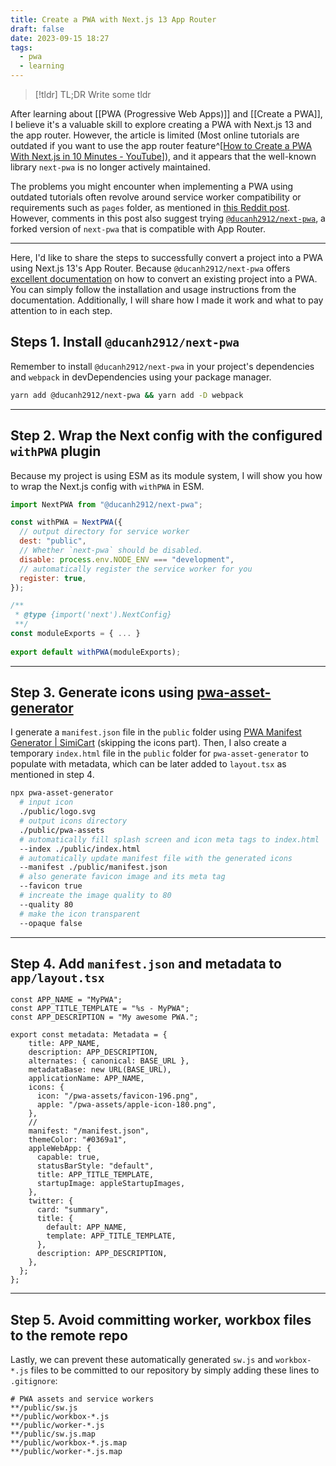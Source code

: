 ```yaml
---
title: Create a PWA with Next.js 13 App Router
draft: false
date: 2023-09-15 18:27
tags:
  - pwa
  - learning
---
```


> [!tldr] TL;DR
> Write some tldr

After learning about [[PWA (Progressive Web Apps)]] and [[Create a PWA]], I believe it's a valuable skill to explore creating a PWA with Next.js 13 and the app router. However, the article is limited (Most online tutorials are outdated if you want to use the app router feature^[[How to Create a PWA With Next.js in 10 Minutes - YouTube](https://www.youtube.com/watch?v=ARNN_zmrwcw)]), and it appears that the well-known library `next-pwa` is no longer actively maintained.

The problems you might encounter when implementing a PWA using outdated tutorials often revolve around service worker compatibility or requirements such as `pages` folder, as mentioned in [this Reddit post](https://www.reddit.com/r/nextjs/comments/16guio3/does_anyone_know_of_a_good_guide_to_setting_up_a/). However, comments in this post also suggest trying [`@ducanh2912/next-pwa`](https://github.com/DuCanhGH/next-pwa), a forked version of `next-pwa` that is compatible with App Router.

---

Here, I'd like to share the steps to successfully convert a project into a PWA using Next.js 13's App Router. Because `@ducanh2912/next-pwa` offers [excellent documentation](https://ducanh-next-pwa.vercel.app/docs/next-pwa/getting-started) on how to convert an existing project into a PWA. You can simply follow the installation and usage instructions from the documentation. Additionally, I will share how I made it work and what to pay attention to in each step.

## Steps 1. Install `@ducanh2912/next-pwa`
Remember to install `@ducanh2912/next-pwa` in your project's dependencies and `webpack` in devDependencies using your package manager.
```bash
yarn add @ducanh2912/next-pwa && yarn add -D webpack
```

---
## Step 2. Wrap the Next config  with the configured `withPWA` plugin
Because my project is using ESM as its module system, I will show you how to wrap the Next.js config with `withPWA` in ESM.
```js title="next.config.js"
import NextPWA from "@ducanh2912/next-pwa";

const withPWA = NextPWA({
  // output directory for service worker
  dest: "public",
  // Whether `next-pwa` should be disabled.
  disable: process.env.NODE_ENV === "development",
  // automatically register the service worker for you
  register: true,
});

/**
 * @type {import('next').NextConfig}
 **/
const moduleExports = { ... }
					   
export default withPWA(moduleExports);
```

---
## Step 3. Generate icons using **[pwa-asset-generator](https://github.com/elegantapp/pwa-asset-generator)**
I generate a `manifest.json` file in the `public` folder using [PWA Manifest Generator | SimiCart](https://www.simicart.com/manifest-generator.html/) (skipping the icons part). Then, I also create a temporary `index.html` file in the `public` folder for `pwa-asset-generator` to populate with metadata, which can be later added to `layout.tsx` as mentioned in step 4.

```bash title="Run this in the root of your project"
npx pwa-asset-generator 
  # input icon
  ./public/logo.svg
  # output icons directory
  ./public/pwa-assets
  # automatically fill splash screen and icon meta tags to index.html
  --index ./public/index.html
  # automatically update manifest file with the generated icons
  --manifest ./public/manifest.json
  # also generate favicon image and its meta tag
  --favicon true
  # increate the image quality to 80
  --quality 80
  # make the icon transparent
  --opaque false
```

---
## Step 4. Add `manifest.json` and metadata to `app/layout.tsx`

```tsx title="app/layout.tsx"
const APP_NAME = "MyPWA";
const APP_TITLE_TEMPLATE = "%s - MyPWA";
const APP_DESCRIPTION = "My awesome PWA.";

export const metadata: Metadata = {
    title: APP_NAME,
    description: APP_DESCRIPTION,
    alternates: { canonical: BASE_URL },
    metadataBase: new URL(BASE_URL),
    applicationName: APP_NAME,
    icons: {
      icon: "/pwa-assets/favicon-196.png",
      apple: "/pwa-assets/apple-icon-180.png",
    },
    // 
    manifest: "/manifest.json",
    themeColor: "#0369a1",
    appleWebApp: {
      capable: true,
      statusBarStyle: "default",
      title: APP_TITLE_TEMPLATE,
      startupImage: appleStartupImages,
    },
    twitter: {
      card: "summary",
      title: {
        default: APP_NAME,
        template: APP_TITLE_TEMPLATE,
      },
      description: APP_DESCRIPTION,
    },
  };
};
```


---
## Step 5. Avoid committing worker, workbox files to the remote repo
Lastly, we can prevent these automatically generated `sw.js` and `workbox-*.js` files to be committed to our repository by simply adding these lines to `.gitignore`:

```title=".gitignore"
# PWA assets and service workers
**/public/sw.js
**/public/workbox-*.js
**/public/worker-*.js
**/public/sw.js.map
**/public/workbox-*.js.map
**/public/worker-*.js.map
```